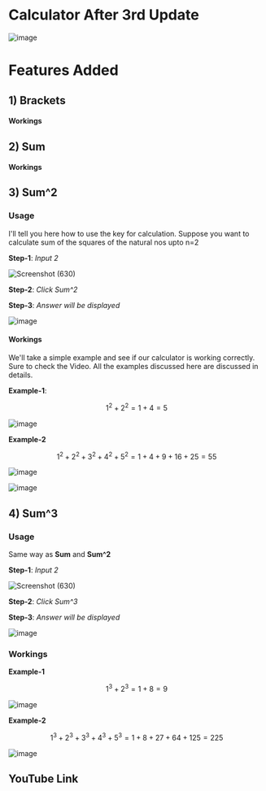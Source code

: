 
# Calculator After 3rd Update #


![image](https://github.com/Riddhiman2005/Making-my-Own-Calculator/assets/130882317/4204eba1-239a-489d-a869-f3e9215abf88)


# Features Added #


## 1) Brackets ##

#### Workings ####


##  2) Sum ##

#### Workings ####


## 3) Sum^2 ##

### Usage ###

I'll tell you here how to use the key for calculation.
Suppose you want to calculate sum of the squares of the natural nos upto n=2

**Step-1**: *Input $2$* <br>

![Screenshot (630)](https://github.com/Riddhiman2005/Making-my-Own-Calculator/assets/130882317/62967730-897f-44cc-9748-f64a1f1e0d8e)


**Step-2**: *Click Sum^2* <br>

**Step-3**: *Answer will be displayed* <br>

![image](https://github.com/Riddhiman2005/Making-my-Own-Calculator/assets/130882317/b2ebd486-19f1-4f87-b8e7-1d1e1abc9093)

#### Workings ####

We'll take a simple example and see if our calculator is working correctly. Sure to check the Video. All the examples discussed here are discussed in details.

**Example-1**:


$$1^2 + 2^2= 1+4=5$$

![image](https://github.com/Riddhiman2005/Making-my-Own-Calculator/assets/130882317/b2ebd486-19f1-4f87-b8e7-1d1e1abc9093)


**Example-2**

$$1^2+ 2^2+3^2+4^2+5^2= 1+4+9+16+25=55$$

![image](https://github.com/Riddhiman2005/Making-my-Own-Calculator/assets/130882317/ff4100cf-dded-42f3-b26f-72c4182338b1)

![image](https://github.com/Riddhiman2005/Making-my-Own-Calculator/assets/130882317/d0641a19-529a-45fb-b5a5-697cbca5c4cb)


##  4) Sum^3 ##

### Usage ###

Same way as **Sum** and **Sum^2**

**Step-1**: *Input $2$* <br>

![Screenshot (630)](https://github.com/Riddhiman2005/Making-my-Own-Calculator/assets/130882317/62967730-897f-44cc-9748-f64a1f1e0d8e)


**Step-2**: *Click Sum^3* <br>

**Step-3**: *Answer will be displayed* <br>

![image](https://github.com/Riddhiman2005/Making-my-Own-Calculator/assets/130882317/02921558-81ae-4d7f-9d6d-933123d8787c)


### Workings ###


**Example-1**

$$1^3 + 2^3= 1+8=9$$

![image](https://github.com/Riddhiman2005/Making-my-Own-Calculator/assets/130882317/00e5b8df-5860-4363-970f-a1d2a0e8ed3e)

**Example-2**

$$1^3+ 2^3+3^3+4^3+5^3=1+8+27+64+125=225$$



![image](https://github.com/Riddhiman2005/Making-my-Own-Calculator/assets/130882317/b1c2ea81-6330-4710-81c9-d97e509487e6)



## YouTube Link ##
